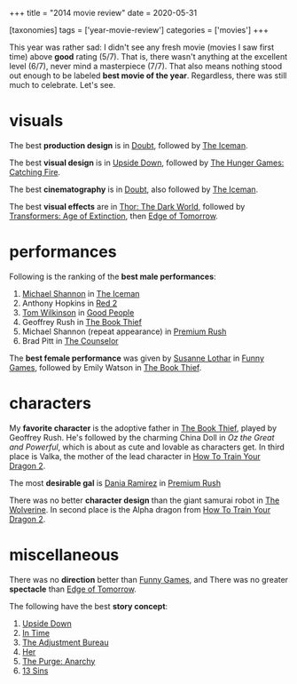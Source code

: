 +++
title = "2014 movie review"
date = 2020-05-31

[taxonomies]
tags = ['year-movie-review']
categories = ['movies']
+++

This year was rather sad: I didn't see any fresh movie (movies I saw
first time) above **good** rating (5/7). That is, there wasn't anything
at the excellent level (6/7), never mind a masterpiece (7/7). That also
means nothing stood out enough to be labeled **best movie of the year**.
Regardless, there was still much to celebrate. Let's see.

visuals
=======

The best **production design** is in [Doubt], followed by [The Iceman].

The best **visual design** is in [Upside Down], followed by [The Hunger
Games: Catching Fire].

The best **cinematography** is in [Doubt], also followed by [The
Iceman].

The best **visual effects** are in [Thor: The Dark World], followed by
[Transformers: Age of Extinction], then [Edge of Tomorrow].

performances
============

Following is the ranking of the **best male performances**:

1.  [Michael Shannon] in [The Iceman]
2.  Anthony Hopkins in [Red 2]
3.  [Tom Wilkinson] in [Good People]
4.  Geoffrey Rush in [The Book Thief]
5.  Michael Shannon (repeat appearance) in [Premium Rush]
6.  Brad Pitt in [The Counselor]

The **best female performance** was given by [Susanne Lothar] in [Funny
Games], followed by Emily Watson in [The Book Thief].

characters
==========

My **favorite character** is the adoptive father in [The Book Thief],
played by Geoffrey Rush. He's followed by the charming China Doll in
*Oz the Great and Powerful*, which is about as cute and lovable as
characters get. In third place is Valka, the mother of the lead
character in [How To Train Your Dragon 2].

The most **desirable gal** is [Dania Ramirez] in [Premium Rush]

There was no better **character design** than the giant samurai robot in
[The Wolverine]. In second place is the Alpha dragon from [How To Train
Your Dragon 2].

miscellaneous
=============

There was no **direction** better than [Funny Games],
and There was no
greater **spectacle** than [Edge of Tomorrow].

The following have the best **story concept**:

1.  [Upside Down]
2.  [In Time]
3.  [The Adjustment Bureau]
4.  [Her]
5.  [The Purge: Anarchy]
6.  [13 Sins]


[Doubt]: http://tshepang.net/doubt-2008
[The Iceman]: http://tshepang.net/the-iceman-2012
[Upside Down]: http://tshepang.net/upside-down-2012
[The Hunger Games: Catching Fire]: http://tshepang.net/the-hunger-games-catching-fire-2013
[Thor: The Dark World]: http://tshepang.net/thor-the-dark-world-2013
[Transformers: Age of Extinction]: http://tshepang.net/transformers-age-of-extinction-2014
[Edge of Tomorrow]: http://tshepang.net/edge-of-tomorrow-2014
[Laurence R. Harvey]: http://www.imdb.com/name/nm4030776
[Michael Shannon]: http://en.wikipedia.org/wiki/Michael_Shannon
[Red 2]: http://tshepang.net/red-2-2013
[Tom Wilkinson]: http://en.wikipedia.org/wiki/Tom_Wilkinson
[Good People]: http://tshepang.net/good-people-2014
[The Book Thief]: http://tshepang.net/the-book-thief-2013
[Premium Rush]: http://tshepang.net/premium-rush-2012
[The Counselor]: http://tshepang.net/the-counselor-2013
[Susanne Lothar]: http://en.wikipedia.org/wiki/Susanne_Lothar
[Funny Games]: http://tshepang.net/funny-games-1997
[How To Train Your Dragon 2]: http://tshepang.net/how-to-train-your-dragon-2-2014
[Dania Ramirez]: http://en.wikipedia.org/wiki/Dania_Ramirez
[The Wolverine]: http://tshepang.net/the-wolverine-2013
[In Time]: http://tshepang.net/in-time-2011
[The Adjustment Bureau]: http://tshepang.net/the-adjustment-bureau-2011
[Her]: http://tshepang.net/her
[The Purge: Anarchy]: http://tshepang.net/the-purge-anarchy-2014
[13 Sins]: http://tshepang.net/13-sins-2014
[one of the best movies in history]: http://tshepang.net/top-movies
